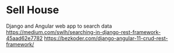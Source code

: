 # Sell House

Django and Angular web app to search data 
https://medium.com/swlh/searching-in-django-rest-framework-45aad62e7782
https://bezkoder.com/django-angular-11-crud-rest-framework/
